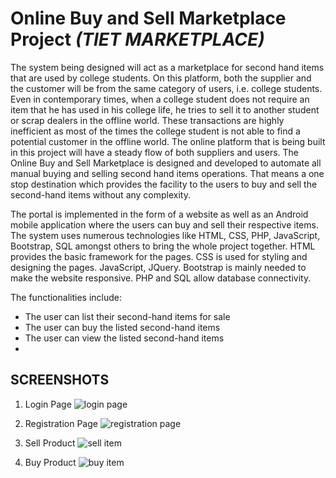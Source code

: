 # Online Buy and Sell Marketplace Project *(TIET MARKETPLACE)*

The system being designed will act as a marketplace for second hand items that are used by college students. On this platform, both the supplier and the customer will be from the same category of users, i.e. college students. Even in contemporary times, when a college student does not require an item that he has used in his college life, he tries to sell it to another student or scrap dealers in the offline world. These transactions are highly inefficient as most of the times the college student is not able to find a potential customer in the offline world. The online platform that is being built in this project will have a steady flow of both suppliers and users. The Online Buy and Sell Marketplace is designed and developed to automate all manual buying and selling second hand items operations. That means a one stop destination which provides the facility to the users to buy and sell the second-hand items without any complexity.

The portal is implemented in the form of a website as well as an Android mobile application where the users can buy and sell their respective items. The system uses numerous technologies like HTML, CSS, PHP, JavaScript, Bootstrap, SQL amongst others to bring the whole project together.
HTML provides the basic framework for the pages. CSS is used for styling and designing the pages. JavaScript, JQuery. Bootstrap is mainly needed to make the website responsive. PHP and SQL allow database connectivity.

The functionalities include:
- The user can list their second-hand items for sale
- The user can buy the listed second-hand items
- The user can view the listed second-hand items
- 
## SCREENSHOTS
1. Login Page
![login page](https://i.ibb.co/FV2HQZf/Screenshot-91.png)

2. Registration Page
![registration page](https://i.ibb.co/GWk9mxJ/Screenshot-90.png)

3. Sell Product
![sell item](https://i.ibb.co/FX2X03B/Screenshot-92.png)

4. Buy Product
![buy item](https://i.ibb.co/hBfhy2V/Screenshot-88.png)

